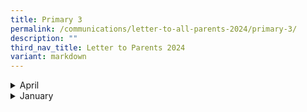 ```yaml
---
title: Primary 3
permalink: /communications/letter-to-all-parents-2024/primary-3/
description: ""
third_nav_title: Letter to Parents 2024
variant: markdown
---
```

<details>
  <summary>April</summary>
<ul>
	<li>
		<a href="/files/2024%20Letter%20to%20Parents/Letter%20to%20all%20Parents/1_April_P3_P6_Peer_Support_Leaders_Meeting_2024.pdf">P3-P6 Peer Support Leaders Meeting 2024</a><font size="2"> (1 April 2024)</font>
	</li>
	<li>
		<a href="/files/2024%20Letter%20to%20Parents/Letter%20to%20all%20Parents/19_April_P3_SOSU.pdf">P3 Step Out Step Up Learning Week 2024</a><font size="2"> (19 April 2024)</font>
	</li>
	</ul>
</details>
<details>
  <summary>January</summary>
<ul>
	<li>
		<a href="/files/2024%20Letter%20to%20Parents/Letter%20to%20all%20Parents/MOE_Centrally_8_Jan.pdf">MOE's Centrally Provisioned Digital Tools</a><font size="2"> (8 January 2024)</font>
	</li>
		<li>
		<a href="/files/2024%20Letter%20to%20Parents/Letter%20to%20all%20Parents/Use_of_ICT_in_Learning_10_Jan.pdf">Primary 2 to Primary 6 Use of ICT for Learning and Cyber Wellness</a><font size="2"> (10 January 2024)</font>
	</li>
	<li>
		<a href="/files/2024%20Letter%20to%20Parents/Primary%203/P3_Public_Speaking_22_Jan.pdf">English Enrichment Programme: Public Speaking for Primary 3</a><font size="2"> (22 January 2024)</font>
	</li>
	<li>
		<a href="/files/2024%20Letter%20to%20Parents/Primary%204/P4_English_Public_speaking_22_Jan.pdf">Beginner Conversational Chinese/Malay Language (CCM) Module for P3 Students</a><font size="2"> (24 January 2024)</font>
	</li>
	</ul>
</details>